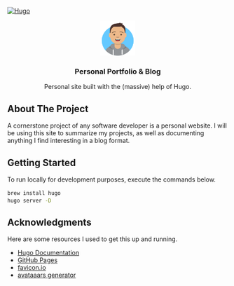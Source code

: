 [![Hugo](https://img.shields.io/badge/Hugo-black.svg?style=for-the-badge&logo=Hugo)](https://gohugo.io/)

<!-- PROJECT LOGO -->
<div align="center">
  <img src="static/images/profile.png" alt="Logo" width="80" height="80">
  <br />
  <h3 align="center">Personal Portfolio & Blog</h3>
  <p align="center">
    Personal site built with the (massive) help of Hugo.
  </p>
</div>

<!-- ABOUT THE PROJECT -->
## About The Project

A cornerstone project of any software developer is a personal website. I will be using this site to summarize my projects, as well as documenting anything I find interesting in a blog format.

<!-- GETTING STARTED -->
## Getting Started

To run locally for development purposes, execute the commands below.

```sh
brew install hugo
hugo server -D
```

<!-- ACKNOWLEDGMENTS -->
## Acknowledgments

Here are some resources I used to get this up and running.

* [Hugo Documentation](https://gohugo.io/documentation/)
* [GitHub Pages](https://pages.github.com)
* [favicon.io](https://favicon.io/)
* [avataaars generator](https://getavataaars.com/)
